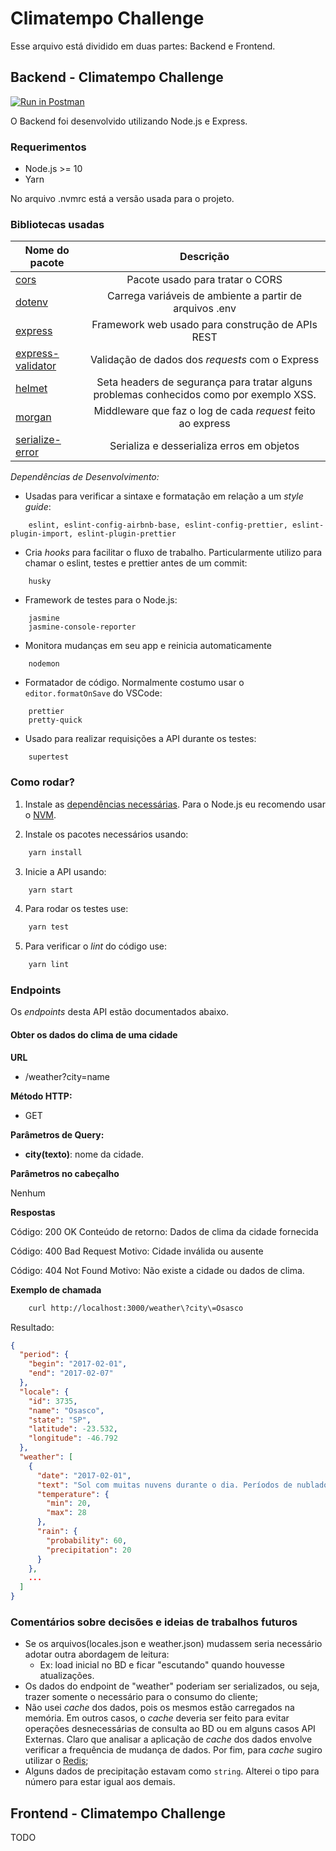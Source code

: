 # Climatempo Challenge

Esse arquivo está dividido em duas partes: Backend e Frontend.

## Backend - Climatempo Challenge

[![Run in Postman](https://run.pstmn.io/button.svg)](https://app.getpostman.com/run-collection/d3ad0f07047600f4be66)

O Backend foi desenvolvido utilizando Node.js e Express.

### Requerimentos

- Node.js >= 10
- Yarn

No arquivo .nvmrc está a versão usada para o projeto.

### Bibliotecas usadas

| Nome do pacote                                                       |                                        Descrição                                        |
| -------------------------------------------------------------------- | :-------------------------------------------------------------------------------------: |
| [cors](https://www.npmjs.com/package/cors)                           |                             Pacote usado para tratar o CORS                             |
| [dotenv](https://www.npmjs.com/package/dotenv)                       |                 Carrega variáveis de ambiente a partir de arquivos .env                 |
| [express](https://www.npmjs.com/package/express)                     |                    Framework web usado para construção de APIs REST                     |
| [express-validator](https://www.npmjs.com/package/express-validator) |                     Validação de dados dos _requests_ com o Express                     |
| [helmet](https://www.npmjs.com/package/helmet)                       | Seta headers de segurança para tratar alguns problemas conhecidos como por exemplo XSS. |
| [morgan](https://www.npmjs.com/package/morgan)                       |               Middleware que faz o log de cada _request_ feito ao express               |
| [serialize-error](https://www.npmjs.com/package/serialize-error)     |                        Serializa e desserializa erros em objetos                        |

_Dependências de Desenvolvimento:_

- Usadas para verificar a sintaxe e formatação em relação a um _style guide_:

```
    eslint, eslint-config-airbnb-base, eslint-config-prettier, eslint-plugin-import, eslint-plugin-prettier
```

- Cria _hooks_ para facilitar o fluxo de trabalho. Particularmente utilizo para chamar o eslint, testes e prettier antes de um commit:

```
    husky
```

- Framework de testes para o Node.js:

```
    jasmine
    jasmine-console-reporter
```

- Monitora mudanças em seu app e reinicia automaticamente

```
    nodemon
```

- Formatador de código. Normalmente costumo usar o `editor.formatOnSave` do VSCode:

```
    prettier
    pretty-quick
```

- Usado para realizar requisições a API durante os testes:

```
    supertest
```

### Como rodar?

1. Instale as [dependências necessárias](#requerimentos). Para o Node.js eu recomendo usar o [NVM](https://github.com/nvm-sh/nvm).

2. Instale os pacotes necessários usando:

```bash
    yarn install
```

3. Inicie a API usando:

```bash
    yarn start
```

4. Para rodar os testes use:

```bash
    yarn test
```

5. Para verificar o _lint_ do código use:

```bash
    yarn lint
```

### Endpoints

Os _endpoints_ desta API estão documentados abaixo.

#### Obter os dados do clima de uma cidade

**URL**

- /weather?city=name

**Método HTTP:**

- GET

**Parâmetros de Query:**

- **city(texto)**: nome da cidade.

**Parâmetros no cabeçalho**

Nenhum

**Respostas**

Código: 200 OK
Conteúdo de retorno: Dados de clima da cidade fornecida

Código: 400 Bad Request
Motivo: Cidade inválida ou ausente

Código: 404 Not Found
Motivo: Não existe a cidade ou dados de clima.

**Exemplo de chamada**

```bash
    curl http://localhost:3000/weather\?city\=Osasco
```

Resultado:

```json
{
  "period": {
    "begin": "2017-02-01",
    "end": "2017-02-07"
  },
  "locale": {
    "id": 3735,
    "name": "Osasco",
    "state": "SP",
    "latitude": -23.532,
    "longitude": -46.792
  },
  "weather": [
    {
      "date": "2017-02-01",
      "text": "Sol com muitas nuvens durante o dia. Períodos de nublado, com chuva a qualquer hora.",
      "temperature": {
        "min": 20,
        "max": 28
      },
      "rain": {
        "probability": 60,
        "precipitation": 20
      }
    },
    ...
  ]
}
```

### Comentários sobre decisões e ideias de trabalhos futuros

- Se os arquivos(locales.json e weather.json) mudassem seria necessário adotar outra abordagem de leitura:
  - Ex: load inicial no BD e ficar "escutando" quando houvesse atualizações.
- Os dados do endpoint de "weather" poderiam ser serializados, ou seja, trazer somente o necessário para o consumo do cliente;
- Não usei _cache_ dos dados, pois os mesmos estão carregados na memória. Em outros casos, o _cache_ deveria ser feito para evitar operações desnecessárias de consulta ao BD ou em alguns casos API Externas. Claro que analisar a aplicação de _cache_ dos dados envolve verificar a frequência de mudança de dados. Por fim, para _cache_ sugiro utilizar o [Redis](https://redis.io/);
- Alguns dados de precipitação estavam como `string`. Alterei o tipo para número para estar igual aos demais.

## Frontend - Climatempo Challenge

TODO
